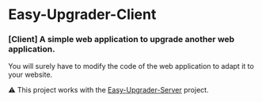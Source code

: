 # Easy-Upgrader-Client
### [Client] A simple web application to upgrade another web application.

You will surely have to modify the code of the web application to adapt it to your website.

⚠️ This project works with the [Easy-Upgrader-Server](https://github.com/Electron-Minecraft-Launcher/Easy-Upgrader-Server) project.